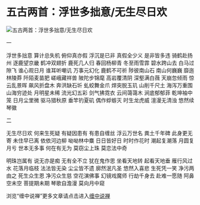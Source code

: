 五古两首：浮世多拙意/无生尽日欢
====





![五古两首：浮世多拙意/无生尽日欢](http://simg.sinajs.cn/blog7style/images/common/sg_trans.gif)



一

浮世多拙意  算计总失机
俯仰真亦假  浮沉是已非
真假全少义  是非皆多违
骑鹤赴扬州  逐鹿望京畿
鹤冲双翅折  鹿死几人归
春回杨柳青  冬至雨雪霏
碧水跨山去  白马过隙飞
谁心观日月  谁耳听嘲讥
万事元幻化  鹿鹤不可祈
陟彼南山石  南山何巍巍
靡迤林陵莽  阡陌麦苗肥
嵯峨藏祥兽  陂陀步锦麾
高岩覆清阴  深壑满白薇
天崩忽倾雨  惊云乱景晖
飙风折盘木  奔洪缺石圻
虬蛟舞金爪  焊突脱玉玑
山削千尺土  海泻万重围
山海穷迹处  月明星未稀
流光幻五彩  剑气拂霓衣
云间蔼蔼木  涧底郁郁菲
乾坤袖中笼  日月尘里微
驱马猎秋原  垂竿钓夏矶
偶作蜉蝣灭  时生龙虎威
澶漫无清浊  悠然续琴徽

二

无生尽日欢  何来生死疑
有疑因患有  有患自缠丝
浮云万世名  粪土千年碑
此身更无寄  未住早已离
依依河边柳  呦呦林中麋
日日皆好日  时时作花时
潮起复潮落  月圆复月亏
世本无多事  何在有无为
莫窃尘上珠  莫恋法中奇

明珠岂属有  说无亦是痴
无有全不立  犹在鬼作思
坐看天地转  起看天地垂
雁行风过水  花落月临枝
法法皆无染  尘尘皆不遗
廓然泯凡圣  悠然入喜悲
生死凭一笑  净污两由之
死生众生恩  净污众生慈
空花演佛事  幻镜戏魔师
行劫千身去  赴难一愿随
阿鼻空未空  菩提期未期
琴歌自澹漫  莫向月中窥

浏览“缠中说禅”更多文章请点击进入[缠中说禅](http://blog.sina.com.cn/m/chzhshch)
